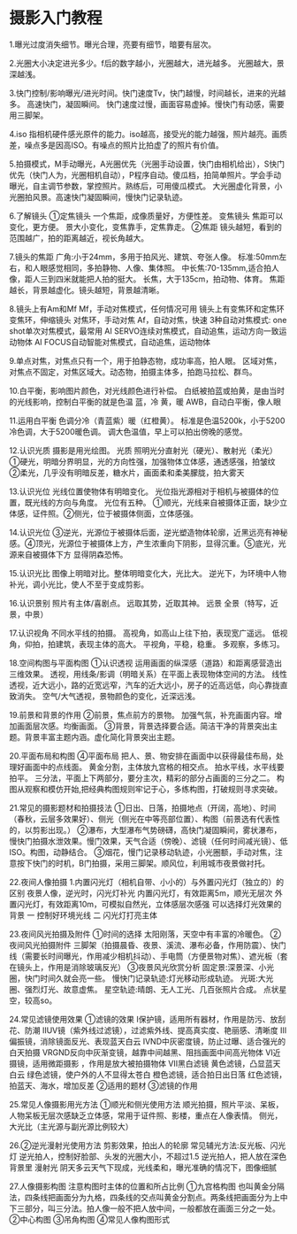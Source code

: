 # 摄影入门教程  

1.曝光过度消失细节。曝光合理，亮要有细节，暗要有层次。  

2.光圈大小决定进光多少。f后的数字越小，光圈越大，进光越多。 光圈越大，景深越浅。  

3.快门控制/影响曝光/进光时间。快门速度Tv，快门越慢，时间越长，进来的光越多。
高速快门，凝固瞬间。
快门速度过慢，画面容易虚掉。慢快门有动感，需要用三脚架。  

4.iso 指相机硬件感光原件的能力。iso越高，接受光的能力越强，照片越亮。画质差，噪点多是因高ISO。有噪点的照片比拍虚了的照片有价值。  

5.拍摄模式，M手动曝光，A光圈优先（光圈手动设置，快门由相机给出），S快门优先（快门人为，光圈相机自动），P程序自动。傻瓜档，拍简单照片。学会手动曝光，自主调节参数，掌控照片。熟练后，可用傻瓜模式。
大光圈虚化背景，小光圈拍风景。高速快门凝固瞬间，慢快门记录轨迹。  

6.了解镜头
①定焦镜头 一个焦距，成像质量好，方便性差。
变焦镜头 焦距可以变化，更方便。
景大小变化，变焦靠手，定焦靠走。
②焦距
镜头越短，看到的范围越广，拍的距离越近，视长角越大。  

7.镜头的焦距
广角:小于24mm，多用于拍风光、建筑、夸张人像。
标准:50mm左右，和人眼感觉相同，多拍静物、人像、集体照。
中长焦:70-135mm,适合拍人像，距人三到四米就能把人拍的挺大。
长焦，大于135cm，拍动物、体育。
焦距越长，背景越虚化。镜头越短，背景越清晰。  

8.镜头上有Am和Mf
Mf，手动对焦模式，任何情况可用
镜头上有变焦环和定焦环
变焦环，伸缩镜头
对焦环，手动对焦
Af，自动对焦，快速
3种自动对焦模式:
one shot单次对焦模式，最常用
AI SERVO连续对焦模式，自动追焦，运动方向一致运动物体
AI FOCUS自动智能对焦模式，自动追焦，运动物体  

9.单点对焦，对焦点只有一个，用于拍静态物，成功率高，拍人眼。
区域对焦，对焦点不固定，对焦区域大。动态物，拍摄主体多，拍跑马拉松、群鸟。  

10.白平衡，影响图片颜色，对光线颜色进行补偿。
白纸被拍蓝或拍黄，是由当时的光线影响，控制白平衡的就是色温
蓝，冷
黄，暖
AWB，自动白平衡，像人眼  

11.运用白平衡
色调分冷（青蓝紫）暖（红橙黄）。
标准是色温5200k，小于5200冷色调，大于5200暖色调。
调大色温值，早上可以拍出傍晚的感觉。  

12.认识光质
摄影是用光绘图。
光质
照明光分直射光（硬光）、散射光（柔光）
①硬光，明暗分界明显，光的方向性强，加强物体立体感，通透感强，拍皱纹
②柔光，几乎没有明暗反差，糖水片，画面柔和柔美朦胧，拍大雾天  

13.认识光位
光线位置使物体有明暗变化。
光位指光源相对于相机与被摄体的位置，既光线的方向与角度。
光位有五种。
①顺光，光线来自被摄体正面，缺少立体感，证件照。②侧光，位于被摄体侧面，立体感强。  

14.认识光位
③逆光，光源位于被摄体后面，逆光塑造物体轮廓，近黑远亮有神秘感。④顶光，光源位于被摄体上方，产生浓重向下阴影，显得沉重。⑤底光，光源来自被摄体下方 显得阴森恐怖。  

15.认识光比
图像上明暗对比。整体明暗变化大，光比大。
逆光下，为环境中人物补光，调小光比，使人不至于变成剪影。  

16.认识景别
照片有主体/喜剧点。
远取其势，近取其神。
远景
全景（特写，近景，中景）  

17.认识视角
不同水平线的拍摄。
高视角，如高山上往下拍，表现宽广遥远。
低视角，仰拍，拍建筑，表现主体的高大。
平视角，平稳，稳重。
多观察，多练习。  

18.空间构图与平面构图
①认识透视
运用画面的纵深感（道路）和距离感营造出三维效果。
透视，用线条/影调（明暗关系）在平面上表现物体空间的方法。
线性透视，近大远小，路的近宽远窄，汽车的近大远小，房子的近高远低，向心靠拢直致消失。
空气/大气透视，景物颜色的变化，近深远浅。  

19.前景和背景的作用
②前景，焦点前方的景物。
加强气氛，补充画面内容。增加画面层次感。均衡画面。
③背景，背景选择要合适。简洁干净的背景突出主题。背景丰富主题内涵。虚化简化背景突出主题。  

20.平面布局和构图
④平面布局
把人、景、物安排在画面中以获得最佳布局，处理好画面中的点线面。
黄金分割，主体放九宫格的相交点。
拍水平线，水平线要拍平。
三分法，平面上下两部分，要分主次，精彩的部分占画面的三分之二。
构图从观察和模仿开始,把经典构图规则牢记于心，多练构图，打破规则寻求突破。  

21.常见的摄影题材和拍摄技法
①日出、日落，拍摄地点（开阔，高地）、时间（春秋，云层多效果好）、侧光（侧光在中等亮部位置）、构图（前景选有代表性的，以剪影出现。）
②瀑布，大型瀑布气势磅礴，高快门凝固瞬间，雾状瀑布，慢快门拍摄水泄效果。慢门效果，天气合适（傍晚）、滤镜（任何时间减光镜）、低ISO。构图，动静结合。
③烟花，慢门记录移动轨迹，小光圈额，手动对焦，注意按下快门的时机，B门拍摄，采用三脚架。顺风位，利用城市夜景做衬托。  

22.夜间人像拍摄
1.内置闪光灯（相机自带、小小的）与外置闪光灯（独立的）的区别
夜景人像，逆光时，闪光灯补光
内置闪光灯，有效距离5m，顺光无层次
外置闪光灯，有效距离10m，可模拟自然光，立体感层次感强
可以选择灯光效果的背景
一 控制好环境光线
二 闪光灯打亮主体  

23.夜间风光拍摄及附件
①时间的选择
太阳刚落，天空中有丰富的冷暖色。
②夜间风光拍摄附件
三脚架（拍摄晨昏、夜景、溪流、瀑布必备，作用防震）、快门线（需要长时间曝光，作用减少相机抖动）、手电筒（方便景物对焦）、遮光板（套在镜头上，作用是消除玻璃反光）
③夜景风光欣赏分析
固定景:深景深、小光圈，快门时间久就会亮一些。
慢快门记录轨迹:灯光移动形成轨迹。
光斑:大光圈、强烈灯光、故意虚焦。
星空轨迹:晴朗、无人工光、几百张照片合成。
点状星空，较高so。  

24.常见滤镜使用效果
①滤镜的效果
Ⅰ保护镜，适用所有器材，作用是防污、放刮花、防潮
ⅡUV镜（紫外线过滤镜），过滤紫外线、提高真实度、艳丽感、清晰度
Ⅲ偏振镜，消除镜面反光、表现蓝天白云
ⅣND中灰密度镜，防止过曝、适合强光的白天拍摄
ⅤRGND反向中灰渐变镜，越靠中间越黑、阻挡画面中间高光物体
Ⅵ近摄镜，适用微距摄影 ，作用是放大被拍摄物体
Ⅶ黑白滤镜
黄色滤镜，凸显蓝天白云
绿色滤镜，使户外的人不显得太苍白
橙色滤镜，适合拍日出日落
红色滤镜，拍蓝天、海水，增加反差
②适用的题材
③滤镜的作用  

25.常见人像摄影用光方法
①顺光和侧光使用方法
顺光拍摄，照片平淡、呆板，人物呆板无层次感缺乏立体感，常用于证件照、影楼，重点在人像表情。
侧光，大光比（主光源与副光源比例较大）  

26.②逆光漫射光使用方法
剪影效果，拍出人的轮廓
常见辅光方法:反光板、闪光灯
逆光拍人，控制好脸部、头发的光圈大小，不超过1.5
逆光拍人，把人放在深色背景里
漫射光
阴天多云天气下现成，光线柔和，曝光准确的情况下，图像细腻  

27.人像摄影构图
注意构图时主体的位置和所占比例 
①九宫格构图
也叫黄金分隔法，四条线把画面分为九格，四条线的交点叫黄金分割点。两条线把画面分为上中下三部分，叫三分法。拍人像一般不把人放中间，一般都放在画面三分之一处。
②中心构图
③吊角构图
④常见人像构图形式
